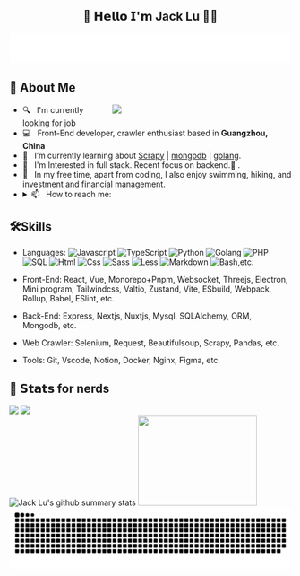 
<h2 align="center"> 👋 𝗛𝗲𝗹𝗹𝗼 𝗜'𝗺 Jack Lu 👨‍💻 </h2>

<p align="center">
  <img src="./images/welcome_typing.svg" alt="Welcome to my Github profile. Nice to meet you." />
  <!-- <img src="https://readme-typing-svg.herokuapp.com?color=%2336BCF7&size=16&center=true&vCenter=true&width=485&lines=Welcome+to+my+Github+profile.+Nice+to+meet+you+🥰" alt="Welcome to my Github profile. Nice to meet you." /> -->
</p>

## 📖 About Me
<img align="right" width="320" src="https://media1.giphy.com/media/13HgwGsXF0aiGY/giphy.gif" />
<ul>
  <li> 🔍 &nbsp; I'm currently looking for job</li>
  <li> 💻 &nbsp; Front-End developer, crawler enthusiast based in <strong>Guangzhou, China</strong></li>
  <li> 🎯 &nbsp; I’m currently learning about <a href="https://github.com/scrapy/scrapy" target="_blank">Scrapy</a> | <a href="https://www.mongodb.com/" target="_blank">mongodb</a> | <a href="https://github.com/golang/go" target="_blank">golang</a>.</li>
  <li> 🧐 &nbsp; I'm Interested in full stack. Recent focus on backend.🎯 .</li>
  <li> 🔭 &nbsp; In my free time, apart from coding, I also enjoy swimming, hiking, and investment and financial management.</li>
  <li>
    <details>
      <summary> 📫 &nbsp; How to reach me: </summary>
          <ul>
            <li> <strong> Email:</strong> <a href="mailto:luxuemin2108@gmail.com">luxuemin2108@gmail.com</a></li>
            <li> <strong> Wechat ID:</strong> breadwinner-lu
            <div>
            &nbsp; <img src="./images/WechatIMG388.jpg" alt="wechat" height="160" />
            <br/>
              <img src="https://visitor-badge.laobi.icu/badge?page_id=jackluson.jackluson" alt="Profile Views." />
              <img src="https://hits.seeyoufarm.com/api/count/incr/badge.svg?url=https%3A%2F%2Fgithub.com%2Fjackluson%2Fjackluson&count_bg=%2379C83D&title_bg=%23555555&icon=&icon_color=%23E7E7E7&title=hits&edge_flat=false" alt="Profile Views." />
            </div>
            </li>
          </ul>
    </details>
  </li>
</li>
</ul>

## 🛠Skills

- Languages: 
  ![Javascript](https://img.shields.io/badge/JavaScript-323330?style=flat&logo=javascript&logoColor=F7DF1E)
  ![TypeScript](https://img.shields.io/badge/-TypeScript-%23007ACC?style=flat&logo=typescript&logoColor=ffffff)
  ![Python](https://img.shields.io/badge/Python-FFD43B?style=flat&logo=python&logoColor=darkgreen)
  ![Golang](https://img.shields.io/badge/-Golang-%2329BEB0?style=flat&logo=go&logoColor=ffffff)
  ![PHP](https://img.shields.io/badge/-php-%23777BB4?style=flat&logo=php&logoColor=ffffff)
  ![SQL](https://img.shields.io/badge/-mysql-%234479A1?style=flat&logo=mysql&logoColor=ffffff)
  ![Html](https://img.shields.io/badge/HTML5-E34F26?style=flat&logo=html5&logoColor=white)
  ![Css](https://img.shields.io/badge/CSS3-1572B6?style=flat&logo=css3&logoColor=white)
  ![Sass](https://img.shields.io/badge/sass-CC6699?style=flat&logo=sass&logoColor=white)
  ![Less](https://img.shields.io/badge/less-1D365D?style=flat&logo=less&logoColor=white)
  ![Markdown](https://img.shields.io/badge/Markdown-000000?style=flat&logo=markdown&logoColor=white)
  ![Bash](https://img.shields.io/badge/Bash-4EAA25?style=flat&logo=markdown&logoColor=white),etc.

- Front-End: React, Vue, Monorepo+Pnpm, Websocket, Threejs, Electron, Mini program, Tailwindcss, Valtio, Zustand, Vite, ESbuild, Webpack, Rollup, Babel, ESlint, etc.
- Back-End: Express, Nextjs, Nuxtjs, Mysql, SQLAlchemy, ORM, Mongodb, etc.
- Web Crawler: Selenium, Request, Beautifulsoup, Scrapy, Pandas, etc.
- Tools: Git, Vscode, Notion, Docker, Nginx, Figma, etc.

## 🔔 𝗦𝘁𝗮𝘁𝘀 for nerds
<div>
  <picture height="100">
    <source
      height="160"
      srcset="https://github-readme-stats.vercel.app/api?username=jackluson&show_icons=true&theme=dark&hide=contribs"
      media="(prefers-color-scheme: dark)"
    />
    <source
      height="160"
      srcset="https://github-readme-stats.vercel.app/api?username=jackluson&show_icons=true&hide=contribs"
      media="(prefers-color-scheme: light), (prefers-color-scheme: no-preference)"
    />
    <img height="160" src="https://github-readme-stats.vercel.app/api?username=jackluson&show_icons=true&hide=contribs" />
  </picture>
  <img height="160" src="https://github-readme-stats.vercel.app/api/top-langs/?username=jackluson&layout=donut&hide=html,css" />
</div>
<div>
  <img height="160" width="440" alt="Jack Lu's github summary stats" src="https://github-profile-summary-cards.vercel.app/api/cards/profile-details?username=jackluson" />
  <img height="160" width="212" src="https://github-profile-summary-cards.vercel.app/api/cards/productive-time?username=jackluson&theme=default&utcOffset=8" />
</div>

<img alt="github-snake" src="./images/github-snake.svg" />

